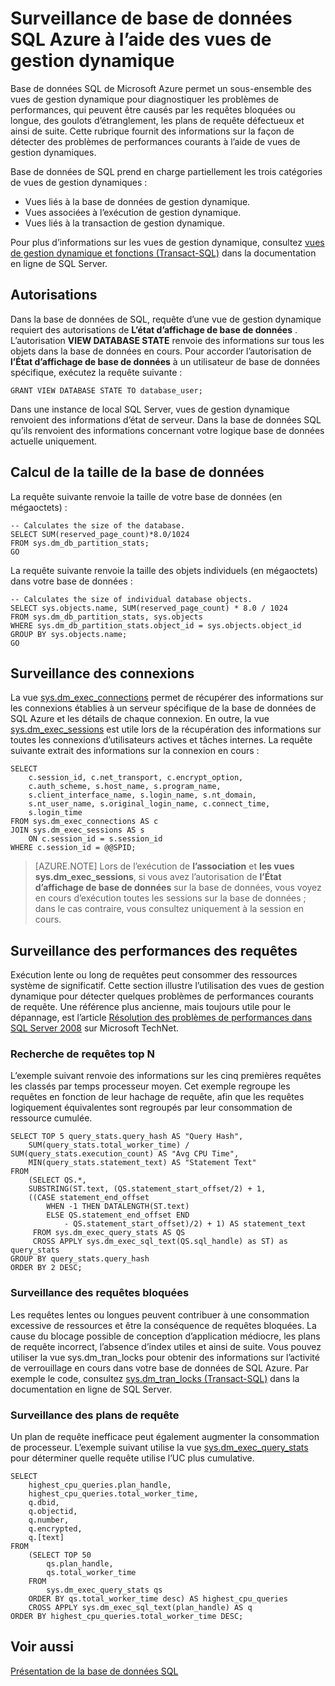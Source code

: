 <properties
   pageTitle="Surveillance à l’aide des vues de gestion dynamique de la base de données SQL Azure | Microsoft Azure"
   description="Apprenez à détecter et diagnostiquer les problèmes de performances courants à l’aide des vues de gestion dynamique pour analyser la base de données SQL de Microsoft Azure."
   services="sql-database"
   documentationCenter=""
   authors="CarlRabeler"
   manager="jhubbard"
   editor=""
   tags=""/>

<tags
   ms.service="sql-database"
   ms.devlang="na"
   ms.topic="article"
   ms.tgt_pltfrm="na"
   ms.workload="data-management"
   ms.date="09/20/2016"
   ms.author="carlrab"/>

# <a name="monitoring-azure-sql-database-using-dynamic-management-views"></a>Surveillance de base de données SQL Azure à l’aide des vues de gestion dynamique

Base de données SQL de Microsoft Azure permet un sous-ensemble des vues de gestion dynamique pour diagnostiquer les problèmes de performances, qui peuvent être causés par les requêtes bloquées ou longue, des goulots d’étranglement, les plans de requête défectueux et ainsi de suite. Cette rubrique fournit des informations sur la façon de détecter des problèmes de performances courants à l’aide de vues de gestion dynamiques.

Base de données de SQL prend en charge partiellement les trois catégories de vues de gestion dynamiques :

- Vues liés à la base de données de gestion dynamique.
- Vues associées à l’exécution de gestion dynamique.
- Vues liés à la transaction de gestion dynamique.

Pour plus d’informations sur les vues de gestion dynamique, consultez [vues de gestion dynamique et fonctions (Transact-SQL)](https://msdn.microsoft.com/library/ms188754.aspx) dans la documentation en ligne de SQL Server.

## <a name="permissions"></a>Autorisations

Dans la base de données de SQL, requête d’une vue de gestion dynamique requiert des autorisations de **L’état d’affichage de base de données** . L’autorisation **VIEW DATABASE STATE** renvoie des informations sur tous les objets dans la base de données en cours.
Pour accorder l’autorisation de **l’État d’affichage de base de données** à un utilisateur de base de données spécifique, exécutez la requête suivante :

```GRANT VIEW DATABASE STATE TO database_user; ```

Dans une instance de local SQL Server, vues de gestion dynamique renvoient des informations d’état de serveur. Dans la base de données SQL qu’ils renvoient des informations concernant votre logique base de données actuelle uniquement.

## <a name="calculating-database-size"></a>Calcul de la taille de la base de données

La requête suivante renvoie la taille de votre base de données (en mégaoctets) :

```
-- Calculates the size of the database.
SELECT SUM(reserved_page_count)*8.0/1024
FROM sys.dm_db_partition_stats;
GO
```

La requête suivante renvoie la taille des objets individuels (en mégaoctets) dans votre base de données :

```
-- Calculates the size of individual database objects.
SELECT sys.objects.name, SUM(reserved_page_count) * 8.0 / 1024
FROM sys.dm_db_partition_stats, sys.objects
WHERE sys.dm_db_partition_stats.object_id = sys.objects.object_id
GROUP BY sys.objects.name;
GO
```

## <a name="monitoring-connections"></a>Surveillance des connexions

La vue [sys.dm_exec_connections](https://msdn.microsoft.com/library/ms181509.aspx) permet de récupérer des informations sur les connexions établies à un serveur spécifique de la base de données de SQL Azure et les détails de chaque connexion. En outre, la vue [sys.dm_exec_sessions](https://msdn.microsoft.com/library/ms176013.aspx) est utile lors de la récupération des informations sur toutes les connexions d’utilisateurs actives et tâches internes.
La requête suivante extrait des informations sur la connexion en cours :

```
SELECT
    c.session_id, c.net_transport, c.encrypt_option,
    c.auth_scheme, s.host_name, s.program_name,
    s.client_interface_name, s.login_name, s.nt_domain,
    s.nt_user_name, s.original_login_name, c.connect_time,
    s.login_time
FROM sys.dm_exec_connections AS c
JOIN sys.dm_exec_sessions AS s
    ON c.session_id = s.session_id
WHERE c.session_id = @@SPID;
```

> [AZURE.NOTE] Lors de l’exécution de **l’association** et **les vues sys.dm_exec_sessions**, si vous avez l’autorisation de **l’État d’affichage de base de données** sur la base de données, vous voyez en cours d’exécution toutes les sessions sur la base de données ; dans le cas contraire, vous consultez uniquement à la session en cours.

## <a name="monitoring-query-performance"></a>Surveillance des performances des requêtes

Exécution lente ou long de requêtes peut consommer des ressources système de significatif. Cette section illustre l’utilisation des vues de gestion dynamique pour détecter quelques problèmes de performances courants de requête. Une référence plus ancienne, mais toujours utile pour le dépannage, est l’article [Résolution des problèmes de performances dans SQL Server 2008](http://download.microsoft.com/download/D/B/D/DBDE7972-1EB9-470A-BA18-58849DB3EB3B/TShootPerfProbs2008.docx) sur Microsoft TechNet.

### <a name="finding-top-n-queries"></a>Recherche de requêtes top N

L’exemple suivant renvoie des informations sur les cinq premières requêtes les classés par temps processeur moyen. Cet exemple regroupe les requêtes en fonction de leur hachage de requête, afin que les requêtes logiquement équivalentes sont regroupés par leur consommation de ressource cumulée.

```
SELECT TOP 5 query_stats.query_hash AS "Query Hash",
    SUM(query_stats.total_worker_time) / SUM(query_stats.execution_count) AS "Avg CPU Time",
    MIN(query_stats.statement_text) AS "Statement Text"
FROM
    (SELECT QS.*,
    SUBSTRING(ST.text, (QS.statement_start_offset/2) + 1,
    ((CASE statement_end_offset
        WHEN -1 THEN DATALENGTH(ST.text)
        ELSE QS.statement_end_offset END
            - QS.statement_start_offset)/2) + 1) AS statement_text
     FROM sys.dm_exec_query_stats AS QS
     CROSS APPLY sys.dm_exec_sql_text(QS.sql_handle) as ST) as query_stats
GROUP BY query_stats.query_hash
ORDER BY 2 DESC;
```

### <a name="monitoring-blocked-queries"></a>Surveillance des requêtes bloquées

Les requêtes lentes ou longues peuvent contribuer à une consommation excessive de ressources et être la conséquence de requêtes bloquées. La cause du blocage possible de conception d’application médiocre, les plans de requête incorrect, l’absence d’index utiles et ainsi de suite. Vous pouvez utiliser la vue sys.dm_tran_locks pour obtenir des informations sur l’activité de verrouillage en cours dans votre base de données de SQL Azure. Par exemple le code, consultez [sys.dm_tran_locks (Transact-SQL)](https://msdn.microsoft.com/library/ms190345.aspx) dans la documentation en ligne de SQL Server.

### <a name="monitoring-query-plans"></a>Surveillance des plans de requête

Un plan de requête inefficace peut également augmenter la consommation de processeur. L’exemple suivant utilise la vue [sys.dm_exec_query_stats](https://msdn.microsoft.com/library/ms189741.aspx) pour déterminer quelle requête utilise l’UC plus cumulative.

```
SELECT
    highest_cpu_queries.plan_handle,
    highest_cpu_queries.total_worker_time,
    q.dbid,
    q.objectid,
    q.number,
    q.encrypted,
    q.[text]
FROM
    (SELECT TOP 50
        qs.plan_handle,
        qs.total_worker_time
    FROM
        sys.dm_exec_query_stats qs
    ORDER BY qs.total_worker_time desc) AS highest_cpu_queries
    CROSS APPLY sys.dm_exec_sql_text(plan_handle) AS q
ORDER BY highest_cpu_queries.total_worker_time DESC;
```

## <a name="see-also"></a>Voir aussi

[Présentation de la base de données SQL](sql-database-technical-overview.md)
